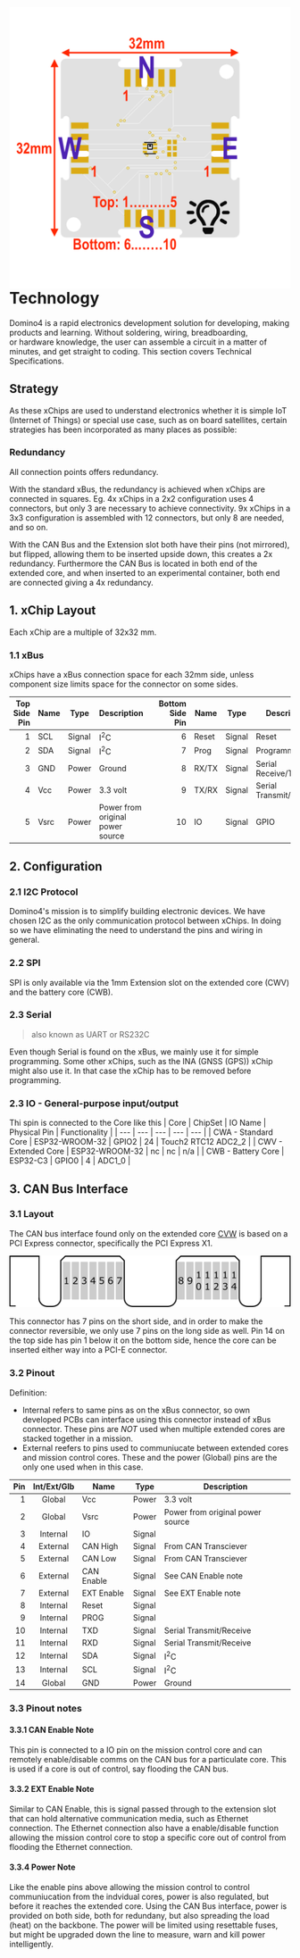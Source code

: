 <img align=right src="assets/Example%20xChip.png" width="600">

# Technology
Domino4 is a rapid electronics development solution for developing, making products and learning. Without soldering, wiring, breadboarding, or hardware knowledge, the user can assemble a circuit in a matter of minutes, and get straight to coding. This section covers Technical Specifications. 

## Strategy

As these xChips are used to understand electronics whether it is simple IoT (Internet of Things) or special use case, such as on board satellites, certain strategies has been incorporated as many places as possible:

### Redundancy

All connection points offers redundancy. 

With the standard xBus, the redundancy is achieved when xChips are connected in squares. Eg. 4x xChips in a 2x2 configuration uses 4 connectors, but only 3 are necessary to achieve connectivity. 9x xChips in a 3x3 configuration is assembled with 12 connectors, but only 8 are needed, and so on.

With the CAN Bus and the Extension slot both have their pins (not mirrored), but flipped, allowing them to be inserted upside down, this creates a 2x redundancy. Furthermore the CAN Bus is located in both end of the extended core, and when inserted to an experimental container, both end are connected giving a 4x redundancy.

## 1. xChip Layout

Each xChip are a multiple of 32x32 mm.

### 1.1 xBus

xChips have a xBus connection space for each 32mm side, unless component size limits space for the connector on some sides. 

| Top Side Pin | Name | Type | Description |     | Bottom Side Pin | Name | Type | Description |
| ---: | --- | --- | --- | --- | ---: | --- | --- | --- |
| 1   | SCL | Signal | I<sup>2</sup>C |     | 6   | Reset | Signal | Reset |
| 2   | SDA | Signal | I<sup>2</sup>C |     | 7   | Prog | Signal | Programming Pin |
| 3   | GND | Power | Ground |     | 8   | RX/TX | Signal | Serial Receive/Transmit |
| 4   | Vcc | Power | 3.3 volt |     | 9   | TX/RX | Signal | Serial Transmit/Receive |
| 5   | Vsrc | Power | Power from original power source |     | 10  | IO | Signal | GPIO |

## 2. Configuration

### 2.1 I2C Protocol

Domino4's mission is to simplify building electronic devices. We have chosen I2C as the only communication protocol between xChips. In doing so we have eliminating the need to understand the pins and wiring in general.

### 2.2 SPI

SPI is only available via the 1mm Extension slot on the extended core (CWV) and the battery core (CWB).

### 2.3 Serial

> also known as UART or RS232C

Even though Serial is found on the xBus, we mainly use it for simple programming. Some other xChips, such as the INA (GNSS (GPS)) xChip might also use it. In that case the xChip has to be removed before programming.

### 2.3 IO - General-purpose input/output

Thi spin is connected to the Core like this
| Core | ChipSet | IO Name | Physical Pin | Functionality |
| --- | --- | --- | --- | --- | 
| CWA - Standard Core | ESP32-WROOM-32 | GPIO2 | 24 | Touch2 RTC12 ADC2_2 |
| CWV - Extended Core | ESP32-WROOM-32 | nc | nc | n/a |
| CWB - Battery Core | ESP32-C3 | GPIO0 | 4 | ADC1_0 |

## 3. CAN Bus Interface

### 3.1 Layout

The CAN bus interface found only on the extended core [CVW](https://github.com/domino4com/CWV) is based on a PCI Express connector, specifically the PCI Express X1.

![CAN Bus](assets/Spine.svg "CAN bus")


This connector has 7 pins on the short side, and in order to make the connector reversible, we only use 7 pins on the long side as well. Pin 14 on the top side has pin 1 below it on the bottom side, hence the core can be inserted either way into a PCI-E connector.

### 3.2 Pinout

Definition:
- Internal refers to same pins as on the xBus connector, so own developed PCBs can interface using this connector instead of xBus connector. These pins are *NOT* used when multiple extended cores are stacked together in a mission.
- External reefers to pins used to communiucate between extended cores and mission control cores. These and the power (Global) pins are the only one used when in this case.

| Pin | Int/Ext/Glb | Name | Type | Description | 
| ---: | :---: | --- | --- | --- |
| 1   | Global | Vcc | Power | 3.3 volt | 
| 2   | Global | Vsrc | Power | Power from original power source | 
| 3   | Internal | IO | Signal |  |  
| 4   | External | CAN High | Signal | From CAN Transciever |  
| 5   | External | CAN Low | Signal |  From CAN Transciever|  
| 6   | External | CAN Enable | Signal |  See CAN Enable note|  
| 7   | External | EXT Enable | Signal |  See EXT Enable note|  
| 8   | Internal | Reset | Signal |  |  
| 9   | Internal | PROG | Signal |  |  
| 10  | Internal | TXD | Signal |  Serial Transmit/Receive|  
| 11  | Internal | RXD | Signal | Serial Transmit/Receive |  
| 12  | Internal | SDA | Signal | I<sup>2</sup>C |  
| 13  | Internal | SCL | Signal | I<sup>2</sup>C |  
| 14  | Global | GND | Power | Ground |    

### 3.3 Pinout notes
 
#### 3.3.1 CAN Enable Note

This pin is connected to a IO pin on the mission control core and can remotely enable/disable comms on the CAN bus for a particulate core. This is used if a core is out of control, say flooding the CAN bus.

#### 3.3.2 EXT Enable Note

Similar to CAN Enable, this is signal passed through to the extension slot that can hold alternative communication media, such as Ethernet connection. The Ethernet connection also have a enable/disable function allowing the mission control core to stop a specific core out of control from flooding the Ethernet connection.

#### 3.3.4 Power Note

Like the enable pins above allowing the mission control to control communiucation from the indvidual cores, power is also regulated, but before it reaches the extended core. Using the CAN Bus interface, power is provided on both side, both for redundany, but also spreading the load (heat) on the backbone. The power will be limited using resettable fuses, but might be upgraded down the line to measure, warn and kill power intelligently. 

